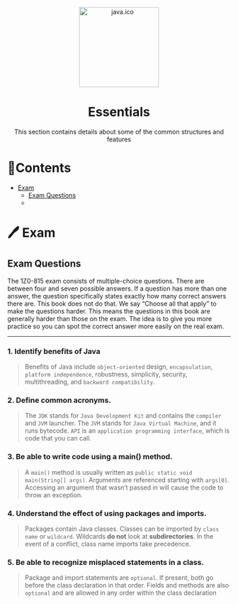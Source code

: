 <p align="center">
  <img width="180" src="./attachments/Images/java.ico" alt="java.ico">
  <h1 align="center">Essentials</h1>
  <p align="center">This section contains details about some of the common structures and features</p>
</p>

# 📝Contents
- [Exam](#%EF%B8%8F-exam)
  - [Exam Questions](#exam-questions)
  - [](#)

# 🖊️ Exam

## Exam Questions

The 1Z0-815 exam consists of multiple-choice questions. There are
between four and seven possible answers. If a question has more than
one answer, the question specifically states exactly how many correct
answers there are. This book does not do that. We say “Choose all that
apply” to make the questions harder. This means the questions in this
book are generally harder than those on the exam. The idea is to give
you more practice so you can spot the correct answer more easily on
the real exam.

---

### 1. Identify benefits of Java

> Benefits of Java include `object-oriented`
design, `encapsulation`, `platform independence`, robustness, simplicity,
security, multithreading, and `backward compatibility`.

### 2. Define common acronyms. 

> The `JDK` stands for `Java Development
Kit` and contains the `compiler` and `JVM` launcher. The `JVM` stands for
`Java Virtual Machine`, and it runs bytecode. `API` is an `application
programming interface`, which is code that you can call.

### 3. Be able to write code using a main() method. 
> A `main()` method
is usually written as `public static void main(String[] args)`.
Arguments are referenced starting with `args[0]`. Accessing an
argument that wasn’t passed in will cause the code to throw an
exception.

### 4. Understand the effect of using packages and imports.
> Packages contain Java classes. Classes can be imported by `class name`
or `wildcard`. Wildcards **do not** look at **subdirectories**. In the event of a
conflict, class name imports take precedence.

### 5. Be able to recognize misplaced statements in a class. 
> Package and import statements are `optional`. If present, both go before the class
declaration in that order. Fields and methods are also `optional` and are
allowed in any order within the class declaration

